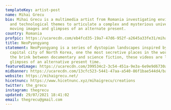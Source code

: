 ```yaml
---
templateKey: artist-post
name: Mihai Grecu
bio: Mihai Grecu is a multimedia artist from Romania investigating environmental
  and technological themes to articulate a complex and mysterious universe of
  moving images and glimpses of an alternate present.
country: Romania
profpic: https://ucarecdn.com/eb4fcd35-19a7-47d6-952f-a2645a33fe31/mihai_500c.gif
title: NeoPyongyang
statement: NeoPyongyang is a series of dystopian landscapes inspired by the
  capital city of North Korea, one the most secretive places in the world. On
  the brink between documentary and science fiction, these videos are like
  glimpses of an alternative present time.
featuredimage: https://ucarecdn.com/399534c2-3c54-451a-9e3a-6e9e9d6730af/main_page_mihai.gif
midbanner: https://ucarecdn.com/13cfc523-5441-47aa-a540-86f1bae544d4/banner_mihai.jpg
website: https://mihaigrecu.net/
hicetnunc: https://www.hicetnunc.xyz/mihaigrecu/creations
twitter: the_grecu
instagram: thegrecu
updated: 29/07/2021 18:41:02
email: thegrecu@gmail.com
---
```

